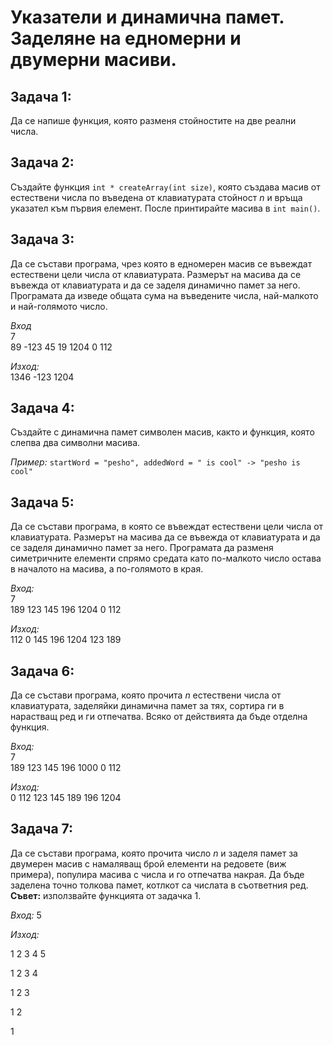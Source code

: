 # Указатели и динамична памет. Заделяне на едномерни и двумерни масиви.

## Задача 1:
Да се напише функция, която разменя стойностите на две реални числа.

## Задача 2:
Създайте функция `int * createArray(int size)`, която създава масив от естествени числа по въведена от клавиатурата стойност *n* и връща указател към първия елемент. После принтирайте масива в `int main()`.

## Задача 3:
Да се състави програма, чрез която в едномерен масив се въвеждат естествени цели числа от клавиатурата. Размерът на масива да се въвежда от клавиатурата и да се заделя динамично памет за него. Програмата да изведе общата сума на въведените числа, най-малкото и най-голямото число.

*Вход*  
7   
89 -123 45 19 1204 0 112    

*Изход:*    
1346 -123 1204  

## Задача 4: 
Създайте с динамична памет символен масив, както и функция, която слепва два символни масива.

*Пример:* `startWord = "pesho", addedWord = " is cool" -> "pesho is cool"`

## Задача 5:
Да се състави програма, в която се въвеждат естествени цели числа от клавиатурата. Размерът на масива да се въвежда от клавиатурата и да се заделя динамично памет за него. Програмата да разменя симетричните елементи спрямо средата като по-малкото число остава в началото на масива, а по-голямото в края.

*Вход:*       
7   
189 123 145 196 1204 0 112

*Изход:*    
112 0 145 196 1204 123 189

## Задача 6: 
Да се състави програма, която прочита *n* естествени числа от клавиатурата, заделяйки динамична памет за тях, сортира ги в нарастващ ред и ги отпечатва. Всяко от действията да бъде отделна функция.

*Вход:*  
7   
189 123 145 196 1000 0 112

*Изход:*    
0 112 123 145 189 196 1204

## Задача 7: 
Да се състави програма, която прочита число *n* и заделя памет за двумерен масив с намаляващ брой елементи на редовете (виж примера), популира масива с числа и го отпечатва накрая. Да бъде заделена точно толкова памет, котлкот са числата в съответния ред. **Съвет:** използвайте функцията от задачка 1. 

*Вход:*
5

*Изход:*

1 2 3 4 5

1 2 3 4

1 2 3 

1 2 

1 